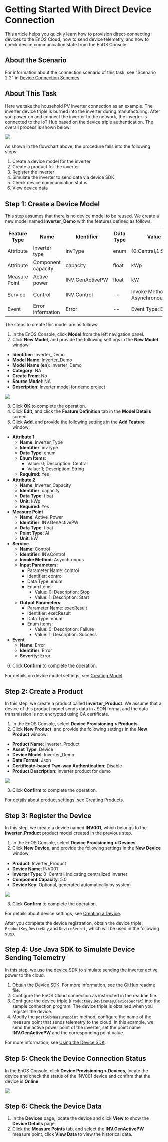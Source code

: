# Getting Started With Direct Device Connection

This article helps you quickly learn how to provision direct-connecting devices to the EnOS Cloud, how to send device telemetry, and how to check device communication state from the EnOS Console.

## About the Scenario

For information about the connection scenario of this task, see "Scenario 2.2" in [Device Connection Schemes](connection_scenarios).


## About This Task

Here we take the household PV inverter connection as an example. The inverter device triple is burned into the inverter during manufacturing. After you power on and connect the inverter to the network, the inverter is connected to the IoT Hub based on the device triple authentication. The overall process is shown below:

  ![](media/device_connection_task_description.png)

As shown in the flowchart above, the procedure falls into the following steps:

1. Create a device model for the inverter
2. Create a product for the inverter
3. Register the inverter
4. Simulate the inverter to send data via device SDK
5. Check device communication status
6. View device data


## Step 1: Create a Device Model

This step assumes that there is no device model to be reused. We create a new model named **Inverter_Demo** with the features defined as follows:

<table>
    <tr>
      <th>Feature Type</th>
      <th>Name</th>   
      <th>Identifier</th>   
      <th>Data Type</th>   
      <th>Value</th>   
    </tr>
    <tr>
      <td>Attribute</td>
      <td>Inverter type</td>     
      <td>invType</td>
      <td>enum</td>  
      <td>{0:Central,1:String}</td>      
    </tr>
    <tr>
     <td>Attribute</td>
      <td>Component capacity</td>
      <td>capacity</td>     
      <td>float</td>
      <td>kWp</td>      
    </tr>
    <tr>
      <td>Measure Point</td>
      <td>Active power</td>     
      <td>INV.GenActivePW</td>
      <td>float</td>  
      <td>kW</td>      
    </tr>
    <tr>
      <td>Service</td>
      <td>Control</td>     
      <td>INV.Control</td>
      <td>--</td>  
      <td>Invoke Method: Asynchronous</td>      
    </tr>
    <tr>
      <td>Event</td>
      <td>Error information</td>     
      <td>Error</td>
      <td>--</td>  
      <td>Event Type: Error</td>      
    </tr>
</table>

The steps to create this model are as follows:

1. In the EnOS Console, click **Model** from the left navigation panel.
2. Click **New Model**, and provide the following settings in the **New Model** window:
  - **Identifier**: Inverter_Demo
  - **Model Name**: Inverter_Demo
  - **Model Name (en)**: Inverter_Demo
  - **Category**: NA
  - **Create From**: No
  - **Source Model**: NA
  - **Description**: Inverter model for demo project

  ![](media/model_inverter.png)

3. Click **OK** to complete the operation.
4. Click **Edit**, and click the **Feature Definition** tab in the **Model Details** screen.
5. Click **Add**, and provide the following settings in the **Add Feature** window:
  - **Attribute 1**
    - **Name**: Inverter_Type
    - **Identifier**: invType
    - **Data Type**: enum
    - **Enum Items**:
      - Value: 0; Description: Central
      - Value: 1; Description: String
    - **Required**: Yes
  - **Attribute 2**
      - **Name**: Inverter_Capacity
      - **Identifier**: capacity
      - **Data Type**: float
      - **Unit**: kWp
      - **Required**: Yes
  - **Measure Point**
    - **Name**: Active_Power
    - **Identifier**: INV.GenActivePW
    - **Data Type**: float
    - **Point Type**: AI
    - **Unit**: kW
  - **Service**
    - **Name**: Control
    - **Identifier**: INV.Control
    - **Invoke Method**: Asynchronous
    - **Input Parameters**:
      - Parameter Name: control
      - Identifier: control
      - Data Type: enum
      - Enum Items:
        - Value: 0; Description: Stop
        - Value: 1; Description: Start
    - **Output Parameters**:
      - Parameter Name: execResult
      - Identifier: execResult
      - Data Type: enum
      - Enum Items:
        - Value: 0; Description: Failure
        - Value: 1; Description: Success
  - **Event**
    - **Name**: Error
    - **Identifier**: Error
    - **Severity**: Error

6. Click **Confirm** to complete the operation.

For details on device model settings, see [Creating Model](cloud/creating_model).


## Step 2: Create a Product

In this step, we create a product called **Inverter_Product**. We assume that a device of this product model sends data in JSON format and the data transmission is not encrypted using CA certificate.

1. In the EnOS Console, select **Device Provisioning > Products**.
2. Click **New Product**, and provide the following settings in the **New Product** window:
  - **Product Name**: Inverter_Product
  - **Asset Type**: Device
  - **Device Model**: Inverter_Demo
  - **Data Format**: Json
  - **Certificate-based Two-way Authentication**: Disable
  - **Product Description**: Inverter product for demo

  ![](media/create_product.png)

3. Click **Confirm** to complete the operation.

For details about product settings, see [Creating Products](cloud/creating_product).


## Step 3: Register the Device

In this step, we create a device named **INV001**, which belongs to the **Inverter_Product** product model created in the previous step.

1. In the EnOS Console, select **Device Provisioning > Devices**.
2. Click **New Device**, and provide the following settings in the **New Device** window:
  - **Product**: Inverter_Product
  - **Device Name**: INV001
  - **Inverter Type**: 0: Central, indicating centralized inverter
  - **Component Capacity**: 5.0
  - **Device Key**: Optional, generated automatically by system

  ![](media/register_device.png)

3. Click **Confirm** to complete the operation.

For details about device settings, see [Creating a Device](cloud/creating_device).

After you complete the device registration, obtain the device triple: `ProductKey`,`DeviceKey`,and `DeviceSecret`, which will be used in the following step.


## Step 4: Use Java SDK to Simulate Device Sending Telemetry

In this step, we use the device SDK to simulate sending the inverter active power to the cloud.

1. Obtain the [Device SDK](https://github.com/EnvisionIot/enos-mqtt-java-sdk). For more information, see the GitHub readme file.
2. Configure the EnOS Cloud connection as instructed in the readme file.
3. Configure the device triple (`ProductKey`,`DeviceKey`,`DeviceSecret`) into the sample connection program. The device triple is obtained when you register the device.
4. Modify the `postSubMeasurepoint` method, configure the name of the measure point that sends telemetry to the cloud. In this example, we send the active power point of the inverter, set the point name **INV.GenActivePW** and the corresponding point value.

For more information, see [Using the Device SDK](device/using_java_sdk).

## Step 5: Check the Device Connection Status

In the EnOS Console, click **Device Provisioning > Devices**, locate the device and check the status of the INV001 device and confirm that the device is **Online**.

  ![](media/device_status.png)


## Step 6: Check the Device Data

1. In the **Devices** page, locate the device and click **View** to show the **Device Details** page.
2. Click the **Measure Points** tab, and select the **INV.GenActivePW** measure point, click **View Data** to view the historical data.

